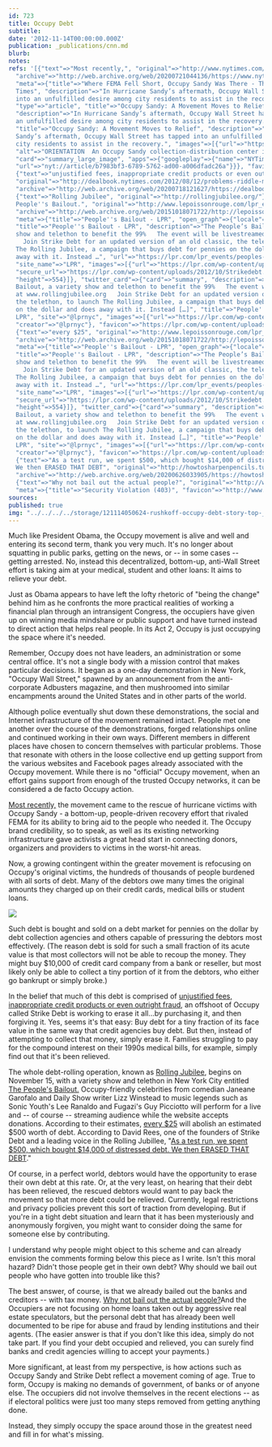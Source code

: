 ```yaml
---
id: 723
title: Occupy Debt
subtitle: 
date: '2012-11-14T00:00:00.000Z'
publication: _publications/cnn.md
blurb: 
notes: 
refs: '[{"text"=>"Most recently,", "original"=>"http://www.nytimes.com/2012/11/11/nyregion/where-fema-fell-short-occupy-sandy-was-there.html?pagewanted=all",
  "archive"=>"http://web.archive.org/web/20200721044136/https://www.nytimes.com/2012/11/11/nyregion/where-fema-fell-short-occupy-sandy-was-there.html?pagewanted=all",
  "meta"=>{"title"=>"Where FEMA Fell Short, Occupy Sandy Was There - The New York
  Times", "description"=>"In Hurricane Sandy’s aftermath, Occupy Wall Street has tapped
  into an unfulfilled desire among city residents to assist in the recovery.", "open_graph"=>{"url"=>"https://www.nytimes.com/2012/11/11/nyregion/where-fema-fell-short-occupy-sandy-was-there.html",
  "type"=>"article", "title"=>"Occupy Sandy: A Movement Moves to Relief", "images"=>[{"url"=>"https://static01.nyt.com/images/2012/11/11/nyregion/11RECOVER5/11RECOVER5-articleLarge.jpg"}],
  "description"=>"In Hurricane Sandy’s aftermath, Occupy Wall Street has tapped into
  an unfulfilled desire among city residents to assist in the recovery."}, "twitter_card"=>{"url"=>"https://www.nytimes.com/2012/11/11/nyregion/where-fema-fell-short-occupy-sandy-was-there.html",
  "title"=>"Occupy Sandy: A Movement Moves to Relief", "description"=>"In Hurricane
  Sandy’s aftermath, Occupy Wall Street has tapped into an unfulfilled desire among
  city residents to assist in the recovery.", "images"=>[{"url"=>"https://static01.nyt.com/images/2012/11/11/nyregion/11RECOVER5/11RECOVER5-articleLarge.jpg",
  "alt"=>"ORIENTATION  An Occupy Sandy collection-distribution center in Brooklyn."}],
  "card"=>"summary_large_image", "apps"=>{"googleplay"=>{"name"=>"NYTimes", "id"=>"com.nytimes.android",
  "url"=>"nyt://article/b7983bf3-6789-5762-ad00-a006dfadc26a"}}}, "favicon"=>"http://www.nytimes.com/vi-assets/static-assets/favicon-4bf96cb6a1093748bf5b3c429accb9b4.ico"}},
  {"text"=>"unjustified fees, inappropriate credit products or even outright fraud",
  "original"=>"http://dealbook.nytimes.com/2012/08/12/problems-riddle-moves-to-collect-credit-card-debt/",
  "archive"=>"http://web.archive.org/web/20200718121627/https://dealbook.nytimes.com/2012/08/12/problems-riddle-moves-to-collect-credit-card-debt/"},
  {"text"=>"Rolling Jubilee", "original"=>"http://rollingjubilee.org/"}, {"text"=>"The
  People''s Bailout.", "original"=>"http://www.lepoissonrouge.com/lpr_events/peoples-bailout/",
  "archive"=>"http://web.archive.org/web/20151018071722/http://lepoissonrouge.com/lpr_events/peoples-bailout/",
  "meta"=>{"title"=>"People''s Bailout - LPR", "open_graph"=>{"locale"=>"en_US", "type"=>"article",
  "title"=>"People''s Bailout - LPR", "description"=>"The People’s Bailout, a variety
  show and telethon to benefit the 99%   The event will be livestreamed at www.rollingjubilee.org
    Join Strike Debt for an updated version of an old classic, the telethon, to launch
  The Rolling Jubilee, a campaign that buys debt for pennies on the dollar and does
  away with it. Instead …", "url"=>"https://lpr.com/lpr_events/peoples-bailout/",
  "site_name"=>"LPR", "images"=>[{"url"=>"https://lpr.com/wp-content/uploads/2012/10/Strikedebt.jpg",
  "secure_url"=>"https://lpr.com/wp-content/uploads/2012/10/Strikedebt.jpg", "width"=>699,
  "height"=>554}]}, "twitter_card"=>{"card"=>"summary", "description"=>"The People’s
  Bailout, a variety show and telethon to benefit the 99%   The event will be livestreamed
  at www.rollingjubilee.org   Join Strike Debt for an updated version of an old classic,
  the telethon, to launch The Rolling Jubilee, a campaign that buys debt for pennies
  on the dollar and does away with it. Instead […]", "title"=>"People''s Bailout -
  LPR", "site"=>"@lprnyc", "images"=>[{"url"=>"https://lpr.com/wp-content/uploads/2012/10/Strikedebt.jpg"}],
  "creator"=>"@lprnyc"}, "favicon"=>"https://lpr.com/wp-content/uploads/2019/09/cropped-circlefish-favicon-192x192.png"}},
  {"text"=>"every $25", "original"=>"http://www.lepoissonrouge.com/lpr_events/peoples-bailout/",
  "archive"=>"http://web.archive.org/web/20151018071722/http://lepoissonrouge.com/lpr_events/peoples-bailout/",
  "meta"=>{"title"=>"People''s Bailout - LPR", "open_graph"=>{"locale"=>"en_US", "type"=>"article",
  "title"=>"People''s Bailout - LPR", "description"=>"The People’s Bailout, a variety
  show and telethon to benefit the 99%   The event will be livestreamed at www.rollingjubilee.org
    Join Strike Debt for an updated version of an old classic, the telethon, to launch
  The Rolling Jubilee, a campaign that buys debt for pennies on the dollar and does
  away with it. Instead …", "url"=>"https://lpr.com/lpr_events/peoples-bailout/",
  "site_name"=>"LPR", "images"=>[{"url"=>"https://lpr.com/wp-content/uploads/2012/10/Strikedebt.jpg",
  "secure_url"=>"https://lpr.com/wp-content/uploads/2012/10/Strikedebt.jpg", "width"=>699,
  "height"=>554}]}, "twitter_card"=>{"card"=>"summary", "description"=>"The People’s
  Bailout, a variety show and telethon to benefit the 99%   The event will be livestreamed
  at www.rollingjubilee.org   Join Strike Debt for an updated version of an old classic,
  the telethon, to launch The Rolling Jubilee, a campaign that buys debt for pennies
  on the dollar and does away with it. Instead […]", "title"=>"People''s Bailout -
  LPR", "site"=>"@lprnyc", "images"=>[{"url"=>"https://lpr.com/wp-content/uploads/2012/10/Strikedebt.jpg"}],
  "creator"=>"@lprnyc"}, "favicon"=>"https://lpr.com/wp-content/uploads/2019/09/cropped-circlefish-favicon-192x192.png"}},
  {"text"=>"As a test run, we spent $500, which bought $14,000 of distressed debt.
  We then ERASED THAT DEBT", "original"=>"http://howtosharpenpencils.tumblr.com/post/35285338188/the-peoples-bailout",
  "archive"=>"http://web.archive.org/web/20200626033905/https://howtosharpenpencils.tumblr.com/post/35285338188/the-peoples-bailout"},
  {"text"=>"Why not bail out the actual people?", "original"=>"http://www.forbes.com/sites/timworstall/2012/11/10/links-10-nov-finally-an-occupy-wall-street-idea-we-can-all-get-behind-the-rolling-jubilee/",
  "meta"=>{"title"=>"Security Violation (403)", "favicon"=>"http://www.forbes.com/favicon.ico"}}]'
sources: 
published: true
img: "../../../../storage/121114050624-rushkoff-occupy-debt-story-top-__SQUARESPACE_CACHEVERSION=1352925412340.jpeg"
---
```

Much like President Obama, the Occupy movement is alive and well and entering its second term, thank you very much. It's no longer about squatting in public parks, getting on the news, or -- in some cases -- getting arrested. No, instead this decentralized, bottom-up, anti-Wall Street effort is taking aim at your medical, student and other loans: It aims to relieve your debt.

Just as Obama appears to have left the lofty rhetoric of "being the change" behind him as he confronts the more practical realities of working a financial plan through an intransigent Congress, the occupiers have given up on winning media mindshare or public support and have turned instead to direct action that helps real people. In its Act 2, Occupy is just occupying the space where it's needed.

Remember, Occupy does not have leaders, an administration or some central office. It's not a single body with a mission control that makes particular decisions. It began as a one-day demonstration in New York, "Occupy Wall Street," spawned by an announcement from the anti-corporate Adbusters magazine, and then mushroomed into similar encampments around the United States and in other parts of the world.

Although police eventually shut down these demonstrations, the social and Internet infrastructure of the movement remained intact. People met one another over the course of the demonstrations, forged relationships online and continued working in their own ways. Different members in different places have chosen to concern themselves with particular problems. Those that resonate with others in the loose collective end up getting support from the various websites and Facebook pages already associated with the Occupy movement. While there is no "official" Occupy movement, when an effort gains support from enough of the trusted Occupy networks, it can be considered a de facto Occupy action.

[Most recently,](http://www.nytimes.com/2012/11/11/nyregion/where-fema-fell-short-occupy-sandy-was-there.html?pagewanted=all) the movement came to the rescue of hurricane victims with Occupy Sandy - a bottom-up, people-driven recovery effort that rivaled FEMA for its ability to bring aid to the people who needed it. The Occupy brand credibility, so to speak, as well as its existing networking infrastructure gave activists a great head start in connecting donors, organizers and providers to victims in the worst-hit areas.

Now, a growing contingent within the greater movement is refocusing on Occupy's original victims, the hundreds of thousands of people burdened with all sorts of debt. Many of the debtors owe many times the original amounts they charged up on their credit cards, medical bills or student loans. 

![](http://i2.cdn.turner.com/cnn/dam/assets/121110111418-hoye-occupy-sandy-00002403-story-body.jpg)

Such debt is bought and sold on a debt market for pennies on the dollar by debt collection agencies and others capable of pressuring the debtors most effectively. (The reason debt is sold for such a small fraction of its acute value is that most collectors will not be able to recoup the money. They might buy $10,000 of credit card company from a bank or reseller, but most likely only be able to collect a tiny portion of it from the debtors, who either go bankrupt or simply broke.)

In the belief that much of this debt is comprised of [unjustified fees, inappropriate credit products or even outright fraud](http://dealbook.nytimes.com/2012/08/12/problems-riddle-moves-to-collect-credit-card-debt/), an offshoot of Occupy called Strike Debt is working to erase it all...by purchasing it, and then forgiving it. Yes, seems it's that easy: Buy debt for a tiny fraction of its face value in the same way that credit agencies buy debt. But then, instead of attempting to collect that money, simply erase it. Families struggling to pay for the compound interest on their 1990s medical bills, for example, simply find out that it's been relieved.

The whole debt-rolling operation, known as [Rolling Jubilee](http://rollingjubilee.org/), begins on November 15, with a variety show and telethon in New York City entitled [The People's Bailout.](http://www.lepoissonrouge.com/lpr_events/peoples-bailout/) Occupy-friendly celebrities from comedian Janeane Garofalo and Daily Show writer Lizz Winstead to music legends such as Sonic Youth's Lee Ranaldo and Fugazi's Guy Picciotto will perform for a live and -- of course -- streaming audience while the website accepts donations. According to their estimates, [every $25](http://www.lepoissonrouge.com/lpr_events/peoples-bailout/) will abolish an estimated $500 worth of debt. According to David Rees, one of the founders of Strike Debt and a leading voice in the Rolling Jubillee, "[As a test run, we spent $500, which bought $14,000 of distressed debt. We then ERASED THAT DEBT](http://howtosharpenpencils.tumblr.com/post/35285338188/the-peoples-bailout)."

Of course, in a perfect world, debtors would have the opportunity to erase their own debt at this rate. Or, at the very least, on hearing that their debt has been relieved, the rescued debtors would want to pay back the movement so that more debt could be relieved. Currently, legal restrictions and privacy policies prevent this sort of traction from developing. But if you're in a tight debt situation and learn that it has been mysteriously and anonymously forgiven, you might want to consider doing the same for someone else by contributing.

I understand why people might object to this scheme and can already envision the comments forming below this piece as I write. Isn't this moral hazard? Didn't those people get in their own debt? Why should we bail out people who have gotten into trouble like this?

The best answer, of course, is that we already bailed out the banks and creditors -- with tax money. [Why not bail out the actual people?](http://www.forbes.com/sites/timworstall/2012/11/10/links-10-nov-finally-an-occupy-wall-street-idea-we-can-all-get-behind-the-rolling-jubilee/)And the Occupiers are not focusing on home loans taken out by aggressive real estate speculators, but the personal debt that has already been well documented to be ripe for abuse and fraud by lending institutions and their agents. (The easier answer is that if you don't like this idea, simply do not take part. If you find your debt occupied and relieved, you can surely find banks and credit agencies willing to accept your payments.)

More significant, at least from my perspective, is how actions such as Occupy Sandy and Strike Debt reflect a movement coming of age. True to form, Occupy is making no demands of government, of banks or of anyone else. The occupiers did not involve themselves in the recent elections -- as if electoral politics were just too many steps removed from getting anything done.

Instead, they simply occupy the space around those in the greatest need and fill in for what's missing.
